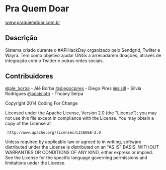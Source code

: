 Pra Quem Doar
============

www.praquemdoar.com.br

Descrição
---------
Sistema criado durante o #APIHackDay organizado pelo Sendgrid, Twiiter e Wayra.
Tem como objetivo ajudar ONGs a arrecadarem doações, através de integração com o Twitter e outras redes sociais.

Contribuidores
--------------
[@ale_borba](http://twitter.com/ale_borba) - Alê Borba
[@diegocpires](http://twitter.com/diegocpires) - Diego Pires
[@sisill](http://twitter.com/sisill) - Silvia Rodrigues
[@occisioth](http://twitter.com/occisioth) - Thuany Serpa

Copyright 2014 Coding For Change

   Licensed under the Apache License, Version 2.0 (the "License");
   you may not use this file except in compliance with the License.
   You may obtain a copy of the License at

     http://www.apache.org/licenses/LICENSE-2.0

   Unless required by applicable law or agreed to in writing, software
   distributed under the License is distributed on an "AS IS" BASIS,
   WITHOUT WARRANTIES OR CONDITIONS OF ANY KIND, either express or implied.
   See the License for the specific language governing permissions and
   limitations under the License.
